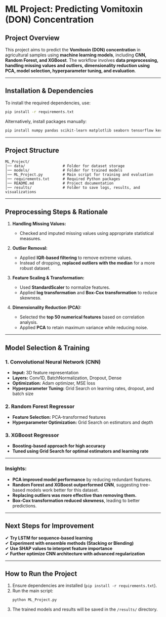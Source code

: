 # **ML Project: Predicting Vomitoxin (DON) Concentration**  

## **Project Overview**  
This project aims to predict the **Vomitoxin (DON) concentration** in agricultural samples using **machine learning models**, including **CNN, Random Forest, and XGBoost**. The workflow involves **data preprocessing, handling missing values and outliers, dimensionality reduction using PCA, model selection, hyperparameter tuning, and evaluation**.

---

## **Installation & Dependencies**  

To install the required dependencies, use:  

```bash
pip install -r requirements.txt
```

Alternatively, install packages manually:

```bash
pip install numpy pandas scikit-learn matplotlib seaborn tensorflow keras xgboost
```

---

## **Project Structure**  

```
ML_Project/
│── data/                 # Folder for dataset storage
│── models/               # Folder for trained models
│── ML_Project.py         # Main script for training and evaluation
│── requirements.txt      # Required Python packages
│── README.md             # Project documentation
│── results/              # Folder to save logs, results, and visualizations
```

---

## **Preprocessing Steps & Rationale**  

1. **Handling Missing Values:**  
   - Checked and imputed missing values using appropriate statistical measures.  

2. **Outlier Removal:**  
   - Applied **IQR-based filtering** to remove extreme values.  
   - Instead of dropping, **replaced outliers with the median** for a more robust dataset.  

3. **Feature Scaling & Transformation:**  
   - Used **StandardScaler** to normalize features.  
   - Applied **log transformation** and **Box-Cox transformation** to reduce skewness.  

4. **Dimensionality Reduction (PCA):**  
   - Selected the **top 50 numerical features** based on correlation analysis.  
   - Applied **PCA** to retain maximum variance while reducing noise.  

---

## **Model Selection & Training**  

### **1. Convolutional Neural Network (CNN)**
- **Input:** 3D feature representation  
- **Layers:** Conv1D, BatchNormalization, Dropout, Dense  
- **Optimization:** Adam optimizer, MSE loss  
- **Hyperparameter Tuning:** Grid Search on learning rates, dropout, and batch size  

### **2. Random Forest Regressor**
- **Feature Selection:** PCA-transformed features  
- **Hyperparameter Optimization:** Grid Search on estimators and depth  

### **3. XGBoost Regressor**
- **Boosting-based approach for high accuracy**  
- **Tuned using Grid Search for optimal estimators and learning rate**  

---

### **Insights:**
- **PCA improved model performance** by reducing redundant features.  
- **Random Forest and XGBoost outperformed CNN**, suggesting tree-based models work better for this dataset.  
- **Replacing outliers was more effective than removing them.**  
- **Box-Cox transformation reduced skewness**, leading to better predictions.  

---

## **Next Steps for Improvement**  
✔ **Try LSTM for sequence-based learning**  
✔ **Experiment with ensemble methods (Stacking or Blending)**  
✔ **Use SHAP values to interpret feature importance**  
✔ **Further optimize CNN architecture with advanced regularization**  

---

## **How to Run the Project**  

1. Ensure dependencies are installed (`pip install -r requirements.txt`).  
2. Run the main script:  
   ```bash
   python ML_Project.py
   ```
3. The trained models and results will be saved in the `/results/` directory.  
